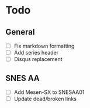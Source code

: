 # Todo

## General

- [ ] Fix markdown formatting
- [ ] Add series header
- [ ] Disqus replacement

## SNES AA

- [ ] Add Mesen-SX to SNESAA01
- [ ] Update dead/broken links